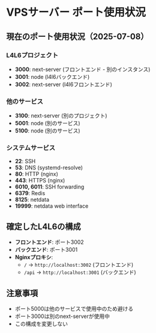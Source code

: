 # VPSサーバー ポート使用状況

## 現在のポート使用状況（2025-07-08）

### L4L6プロジェクト
- **3000**: next-server (フロントエンド - 別のインスタンス)
- **3001**: node (l4l6バックエンド)
- **3002**: next-server (l4l6フロントエンド)

### 他のサービス
- **3100**: next-server (別のプロジェクト)
- **5001**: node (別のサービス)
- **5100**: node (別のサービス)

### システムサービス
- **22**: SSH
- **53**: DNS (systemd-resolve)
- **80**: HTTP (nginx)
- **443**: HTTPS (nginx)
- **6010, 6011**: SSH forwarding
- **6379**: Redis
- **8125**: netdata
- **19999**: netdata web interface

## 確定したL4L6の構成
- **フロントエンド**: ポート3002
- **バックエンド**: ポート3001
- **Nginxプロキシ**: 
  - `/` → `http://localhost:3002` (フロントエンド)
  - `/api` → `http://localhost:3001` (バックエンド)

## 注意事項
- ポート5000は他のサービスで使用中のため避ける
- ポート3000は別のnext-serverが使用中
- この構成を変更しない